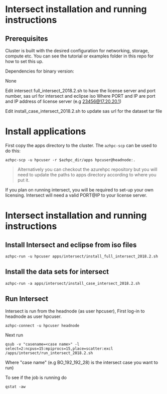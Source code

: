# Intersect installation and running instructions

## Prerequisites

Cluster is built with the desired configuration for networking, storage, compute etc. You can see the tutorial or examples folder in this repo for how to set this up.

Dependencies for binary version:

None

Edit intersect full_intersect_2018.2.sh to have the license server and port number, sas url for intersect and eclipse iso 
Where PORT and IP are port and IP address of license server (e.g 23456@17.20.20.1)

Edit install_case_intersect_2018.2.sh to update sas url for the dataset tar file 

# Install applications

First copy the apps directory to the cluster.  The `azhpc-scp` can be used to do this:

```
azhpc-scp -u hpcuser -r $azhpc_dir/apps hpcuser@headnode:.
```

> Alternatively you can checkout the azurehpc repository but you will need to update the paths to apps directory according to where you put it.

If you plan on running intersect, you will be required to set-up your own licensing. Intersect will need a valid PORT@IP to your license
server.


# Intersect installation and running instructions

## Install Intersect and eclipse from iso files

```
azhpc-run -u hpcuser apps/intersect/install_full_intersect_2018.2.sh
```

## Install the data sets for intersect

````
azhpc-run -a apps/intersect/install_case_intersect_2018.2.sh
````

## Run Intersect

Intersect is run from the headnode (as user hpcuser), First log-in to headnode as user hpcuser.
```
azhpc-connect -u hpcuser headnode
```

Next run

```
qsub -v "casename=<case name>" -l select=2:ncpus=15:mpiprocs=15,place=scatter:excl /apps/intersect/run_intersect_2018.2.sh 
```

Where "case name" (e.g BO_192_192_28) is the intersect case you want to run)

To see if the job is running do
````
qstat -aw
````
